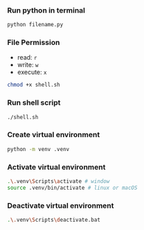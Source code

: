 ### Run python in terminal
```bash
python filename.py
```

### File Permission
- read: `r`
- write: `w`
- execute: `x`

```bash
chmod +x shell.sh
```
### Run shell script
```bash
./shell.sh
```

### Create virtual environment
```bash
python -m venv .venv
```

### Activate virtual environment
```bash
.\.venv\Scripts\activate # window
source .venv/bin/activate # linux or macOS
``` 

### Deactivate virtual environment
```bash
.\.venv\Scripts\deactivate.bat
```
